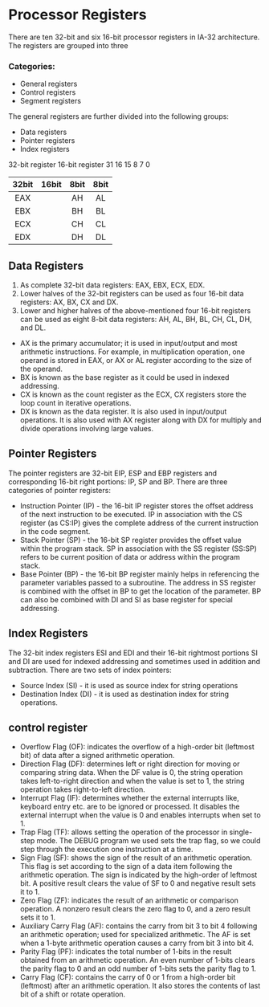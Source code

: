 # Processor Registers

There are ten 32-bit and six 16-bit processor registers in IA-32 architecture. The registers are grouped into three

### Categories:

* General registers
* Control registers
* Segment registers

The general registers are further divided into the following groups:

* Data registers
* Pointer registers
* Index registers


32-bit register                                                   16-bit register
       31                             16 15            8 7              0

| 32bit|               16bit            |      8bit     |      8bit     |
|:----:|:------------------------------:|:-------------:|:-------------:|
|  EAX |                                |       AH      |       AL      | AX accumulator register
|  EBX |                                |       BH      |       BL      | BX base register
|  ECX |                                |       CH      |       CL      | CX count register
|  EDX |                                |       DH      |       DL      | DX data register


## Data Registers

1. As complete 32-bit data registers: EAX, EBX, ECX, EDX.
2. Lower halves of the 32-bit registers can be used as four 16-bit data registers: AX, BX, CX and DX.
3. Lower and higher halves of the above-mentioned four 16-bit registers can be used as eight 8-bit data
registers: AH, AL, BH, BL, CH, CL, DH, and DL.

* AX is the primary accumulator; it is used in input/output and most arithmetic instructions. For example, in
multiplication operation, one operand is stored in EAX, or AX or AL register according to the size of the operand.
* BX is known as the base register as it could be used in indexed addressing.
* CX is known as the count register as the ECX, CX registers store the loop count in iterative operations.
* DX is known as the data register. It is also used in input/output operations. It is also used with AX register along
with DX for multiply and divide operations involving large values.

## Pointer Registers

The pointer registers are 32-bit EIP, ESP and EBP registers and corresponding 16-bit right portions: IP, SP and
BP. There are three categories of pointer registers:

* Instruction Pointer (IP) - the 16-bit IP register stores the offset address of the next instruction to be
executed. IP in association with the CS register (as CS:IP) gives the complete address of the current
instruction in the code segment.
* Stack Pointer (SP) - the 16-bit SP register provides the offset value within the program stack. SP in
association with the SS register (SS:SP) refers to be current position of data or address within the program stack.
* Base Pointer (BP) - the 16-bit BP register mainly helps in referencing the parameter variables passed to a
subroutine. The address in SS register is combined with the offset in BP to get the location of the parameter.
BP can also be combined with DI and SI as base register for special addressing.

## Index Registers

The 32-bit index registers ESI and EDI and their 16-bit rightmost portions SI and DI are used for indexed
addressing and sometimes used in addition and subtraction. There are two sets of index pointers:

* Source Index (SI) - it is used as source index for string operations
* Destination Index (DI) - it is used as destination index for string operations.


## control register

* Overflow Flag (OF): indicates the overflow of a high-order bit (leftmost bit) of data after a signed arithmetic
operation.
* Direction Flag (DF): determines left or right direction for moving or comparing string data. When the DF
value is 0, the string operation takes left-to-right direction and when the value is set to 1, the string operation
takes right-to-left direction.
* Interrupt Flag (IF): determines whether the external interrupts like, keyboard entry etc. are to be ignored or
processed. It disables the external interrupt when the value is 0 and enables interrupts when set to 1.
* Trap Flag (TF): allows setting the operation of the processor in single-step mode. The DEBUG program we
used sets the trap flag, so we could step through the execution one instruction at a time.
* Sign Flag (SF): shows the sign of the result of an arithmetic operation. This flag is set according to the sign
of a data item following the arithmetic operation. The sign is indicated by the high-order of leftmost bit. A
positive result clears the value of SF to 0 and negative result sets it to 1.
* Zero Flag (ZF): indicates the result of an arithmetic or comparison operation. A nonzero result clears the
zero flag to 0, and a zero result sets it to 1.
* Auxiliary Carry Flag (AF): contains the carry from bit 3 to bit 4 following an arithmetic operation; used for
specialized arithmetic. The AF is set when a 1-byte arithmetic operation causes a carry from bit 3 into bit 4.
* Parity Flag (PF): indicates the total number of 1-bits in the result obtained from an arithmetic operation. An
even number of 1-bits clears the parity flag to 0 and an odd number of 1-bits sets the parity flag to 1.
* Carry Flag (CF): contains the carry of 0 or 1 from a high-order bit (leftmost) after an arithmetic operation. It
also stores the contents of last bit of a shift or rotate operation.

